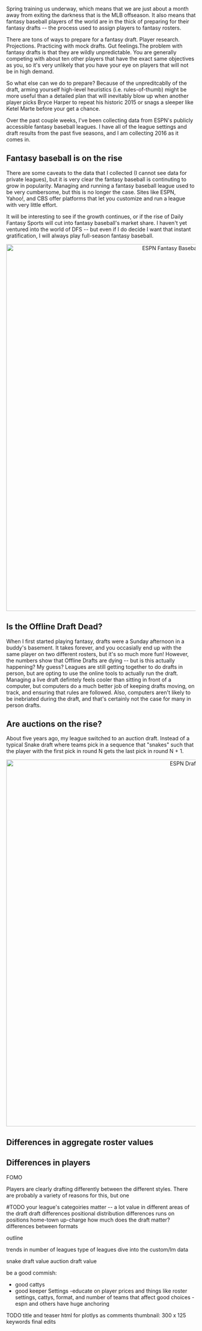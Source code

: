 Spring training us underway, which means that we are just about a month away from
exiting the darkness that is the MLB offseason. It also means that fantasy baseball
players of the world are in the thick of preparing for their fantasy drafts -- the
process used to assign players to fantasy rosters.

There are tons of ways to prepare for a fantasy draft. Player research. Projections.
Practicing with mock drafts. Gut feelings.The problem with fantasy drafts is that they are wildly unpredictable.  You are
generally competing with about ten other players that have the exact same objectives
as you, so it's very unlikely that you have your eye on players that will not be in
high demand.

So what else can we do to prepare?  Because of the unpreditcablly of the draft, arming
yourself high-level heuristics (i.e. rules-of-thumb) might be more useful than a detailed
plan that will inevitably blow up when another player picks Bryce Harper to repeat his
historic 2015 or snags a sleeper like Ketel Marte before your get a chance.

Over the past couple weeks, I've been collecting data from ESPN's publicly accessible
fantasy baseball leagues.  I have all of the league settings and draft results from the
past five seasons, and I am collecting 2016 as it comes in.

## Fantasy baseball is on the rise

There are some caveats to the data that I collected (I cannot see data for private
leagues), but it is very clear the fantasy baseball is continuting to grow in popularity.
Managing and running a fantasy baseball league used to be very cumbersome, but this
is no longer the case.  Sites like ESPN, Yahoo!, and CBS offer platforms that let you
customize and run a league with very little effort.

It will be interesting to see if the growth continues, or if the rise of Daily Fantasy
Sports will cut into fantasy baseball's market share.  I haven't yet ventured into the
world of DFS -- but even if I do decide I want that instant gratification, I will always
play full-season fantasy baseball.

<div>
    <a href="https://plot.ly/~mmoliterno/559/" target="_blank" title="ESPN Fantasy Baseball Drafts Over Time" style="display: block; text-align: center;"><img src="https://plot.ly/~mmoliterno/559.png" alt="ESPN Fantasy Baseball Drafts Over Time" style="max-width: 100%;width: 976px;"  width="976" onerror="this.onerror=null;this.src='https://plot.ly/404.png';" /></a>
    <script data-plotly="mmoliterno:559"  src="https://plot.ly/embed.js" async></script>
</div>

## Is the Offline Draft Dead?

When I first started playing fantasy, drafts were a Sunday afternoon in a buddy's basement.  It takes
forever, and you occasially end up with the same player on two different rosters, but it's so much
more fun!  However, the numbers show that Offline Drafts are dying -- but is this actually happening?
My guess? Leagues are still getting together to do drafts in person, but are opting to
use the online tools to actually run the draft. Managing a live draft defintely feels
cooler than sitting in front of a computer, but computers do a much better job of keeping
drafts moving, on track, and ensuring that rules are followed.  Also, computers aren't likely to be
inebriated during the draft, and that's certainly not the case for many in person drafts.

## Are auctions on the rise?

About five years ago, my league switched to an auction draft. Instead of a typical Snake draft where teams pick in
a sequence that "snakes" such that the player with the first pick in round N gets the last pick in round N + 1.

<div>
    <a href="https://plot.ly/~mmoliterno/561/" target="_blank" title="ESPN Draft Types " style="display: block; text-align: center;">
    <img src="https://plot.ly/~mmoliterno/561.png" alt="ESPN Draft Types " style="max-width: 100%;width: 976px;"  width="976" onerror="this.onerror=null;this.src='https://plot.ly/404.png';" /></a>
    <script data-plotly="mmoliterno:561"  src="https://plot.ly/embed.js" async></script>
</div>

## Differences in aggregate roster values

## Differences in players
FOMO

Players are clearly drafting differently between the different styles.  There
are probably a variety of reasons for this, but one


#TODO
your league's categoiries matter -- a lot
value in different areas of the draft
draft differences
positional distribution differences
runs on positions
home-town up-charge
how much does the draft matter?
differences between formats




outline

trends in number of leagues
type of leagues
dive into the custom/lm data

snake draft value
auction draft value

be a good commish:
- good cattys
- good keeper Settings
-educate on player prices and things like roster settings, cattys, format, and number of teams that affect good choices
-espn and others have huge anchoring


TODO
title and teaser
html for plotlys as comments
thumbnail: 300 x 125
keywords
final edits
